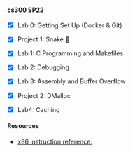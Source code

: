 #### [cs300 SP22](http://cs.brown.edu/courses/csci0300/2022/index.html)

- [X] Lab 0: Getting Set Up (Docker & Git)
- [X] Project 1: Snake :snake:
- [X] Lab 1: C Programming and Makefiles
- [X] Lab 2: Debugging
- [X] Lab 3: Assembly and Buffer Overflow
- [X] Project 2: DMalloc
- [X] Lab4: Caching



#### Resources
- [x86 instruction reference.](https://web.stanford.edu/class/cs107/guide/x86-64.html#common-instructions)
